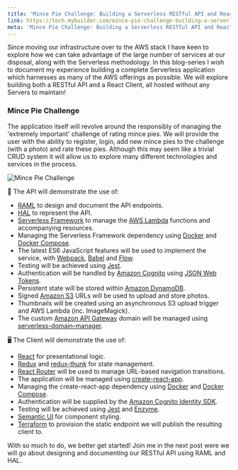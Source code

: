```yaml
---
title: 'Mince Pie Challenge: Building a Serverless RESTful API and React Client'
link: https://tech.mybuilder.com/mince-pie-challenge-building-a-serverless-restful-api-and-react-client/
meta: 'Mince Pie Challenge: Building a Serverless RESTful API and React Client'
---
```


Since moving our infrastructure over to the AWS stack I have keen to explore how we can take advantage of the large number of services at our disposal, along with the Serverless methodology.
In this blog-series I wish to document my experience building a complete Serverless application which harnesses as many of the AWS offerings as possible.
We will explore building both a RESTful API and a React Client, all hosted without any Servers to maintain!

<!--more-->

### Mince Pie Challenge

The application itself will revolve around the responsibly of managing the 'extremely important' challenge of rating mince pies.
We will provide the user with the ability to register, login, add new mince pies to the challenge (with a photo) and rate these pies.
Although this may seem like a trivial CRUD system it will allow us to explore many different technologies and services in the process.

<img src="/uploads/posts/mince-pie-challenge-building-a-serverless-restful-api-and-react-client/mince-pie-challenge.png" alt="Mince Pie Challenge" />

📝 The API will demonstrate the use of:

- [RAML](https://raml.org/) to design and document the API endpoints.
- [HAL](http://stateless.co/hal_specification.html) to represent the API.
- [Serverless Framework](https://serverless.com/) to manage the [AWS Lambda](https://aws.amazon.com/lambda/) functions and accompanying resources.
- Managing the Serverless Framework dependency using [Docker](https://www.docker.com/community-edition) and [Docker Compose](https://docs.docker.com/compose/).
- The latest ES6 JavaScript features will be used to implement the service, with [Webpack](https://webpack.js.org/), [Babel](https://babeljs.io/) and [Flow](https://flow.org/).
- Testing will be achieved using [Jest](https://facebook.github.io/jest/).
- Authentication will be handled by [Amazon Cognito](https://aws.amazon.com/cognito/) using [JSON Web Tokens](https://jwt.io/).
- Persistent state will be stored within [Amazon DynamoDB](https://aws.amazon.com/dynamodb/).
- Signed [Amazon S3](https://aws.amazon.com/s3/) URLs will be used to upload and store photos.
- Thumbnails will be created using an asynchronous S3 upload trigger and AWS Lambda (inc. ImageMagick).
- The custom [Amazon API Gateway](https://aws.amazon.com/api-gateway/) domain will be managed using [serverless-domain-manager](https://github.com/amplify-education/serverless-domain-manager).

🖥️ The Client will demonstrate the use of:

- [React](https://reactjs.org/) for presentational logic.
- [Redux](https://redux.js.org/) and [redux-thunk](https://github.com/gaearon/redux-thunk) for state management.
- [React Router](https://reacttraining.com/react-router/) will be used to manage URL-based navigation transitions.
- The application will be managed using [create-react-app](https://github.com/facebook/create-react-app).
- Managing the create-react-app dependency using [Docker](https://www.docker.com/community-edition) and [Docker Compose](https://docs.docker.com/compose/).
- Authentication will be supplied by the [Amazon Cognito Identity SDK](https://github.com/aws/aws-amplify/tree/master/packages/amazon-cognito-identity-js).
- Testing will be achieved using [Jest](https://facebook.github.io/jest/) and [Enzyme](http://airbnb.io/enzyme/).
- [Semantic UI](https://react.semantic-ui.com/) for component styling.
- [Terraform](https://www.terraform.io/) to provision the static endpoint we will publish the resulting client to.

With so much to do, we better get started!
Join me in the next post were we will go about designing and documenting our RESTful API using RAML and HAL.
